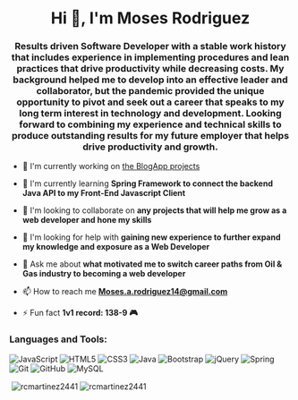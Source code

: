 <h1 align="center">Hi 👋, I'm Moses Rodriguez</h1>
<h3 align="center">Results driven Software Developer with a stable work history that includes experience in implementing procedures and lean practices that drive productivity while decreasing costs. My background helped me to develop into an effective leader and collaborator, but the pandemic provided the unique opportunity to pivot and seek out a career that speaks to my long term interest in technology and development. Looking forward to combining my experience and technical skills to produce outstanding results for my future employer that helps drive productivity and growth.</h3>

- 🔭 I'm currently working on [the BlogApp projects](https://github.com/moses1418/blogapp)

- 🌱 I'm currently learning **Spring Framework to connect the backend Java API to my Front-End Javascript Client**

- 👯 I'm looking to collaborate on **any projects that will help me grow as a web developer and hone my skills**

- 🤝 I'm looking for help with **gaining new experience to further expand my knowledge and exposure as a Web Developer**

- 💬 Ask me about **what motivated me to switch career paths from Oil & Gas industry to becoming a web developer**

- 📫 How to reach me **Moses.a.rodriguez14@gmail.com**

- ⚡ Fun fact **1v1 record: 138-9 🎮**


<h3 align="left">Languages and Tools:</h3>
<p align="left"> 
  <img alt="JavaScript" src="https://img.shields.io/badge/javascript%20-%23323330.svg?&style=for-the-badge&logo=javascript&logoColor=%23F7DF1E"/>
  <img alt="HTML5" src="https://img.shields.io/badge/html5%20-%23E34F26.svg?&style=for-the-badge&logo=html5&logoColor=white"/>
  <img alt="CSS3" src="https://img.shields.io/badge/css3%20-%231572B6.svg?&style=for-the-badge&logo=css3&logoColor=white"/>
  <img alt="Java" src="https://img.shields.io/badge/java-%23ED8B00.svg?&style=for-the-badge&logo=java&logoColor=white"/>
  <img alt="Bootstrap" src="https://img.shields.io/badge/bootstrap%20-%23563D7C.svg?&style=for-the-badge&logo=bootstrap&logoColor=white"/>
  <img alt="jQuery" src="https://img.shields.io/badge/jquery%20-%230769AD.svg?&style=for-the-badge&logo=jquery&logoColor=white"/>
  <img alt="Spring" src="https://img.shields.io/badge/spring%20-%236DB33F.svg?&style=for-the-badge&logo=spring&logoColor=white"/>
  <img alt="Git" src="https://img.shields.io/badge/git%20-%23F05033.svg?&style=for-the-badge&logo=git&logoColor=white"/>
  <img alt="GitHub" src="https://img.shields.io/badge/github%20-%23121011.svg?&style=for-the-badge&logo=github&logoColor=white"/>
  <img alt="MySQL" src="https://img.shields.io/badge/mysql-%2300f.svg?&style=for-the-badge&logo=mysql&logoColor=white"/>
</p>

<p align="left"> 
&nbsp;<img align="center" src="https://github-readme-stats.vercel.app/api?username=rcmartinez2441&show_icons=true&locale=en" alt="rcmartinez2441" />
<img align="center" src="https://github-readme-stats.vercel.app/api/top-langs?username=rcmartinez2441&show_icons=true&locale=en&layout=compact" alt="rcmartinez2441" /></p>
